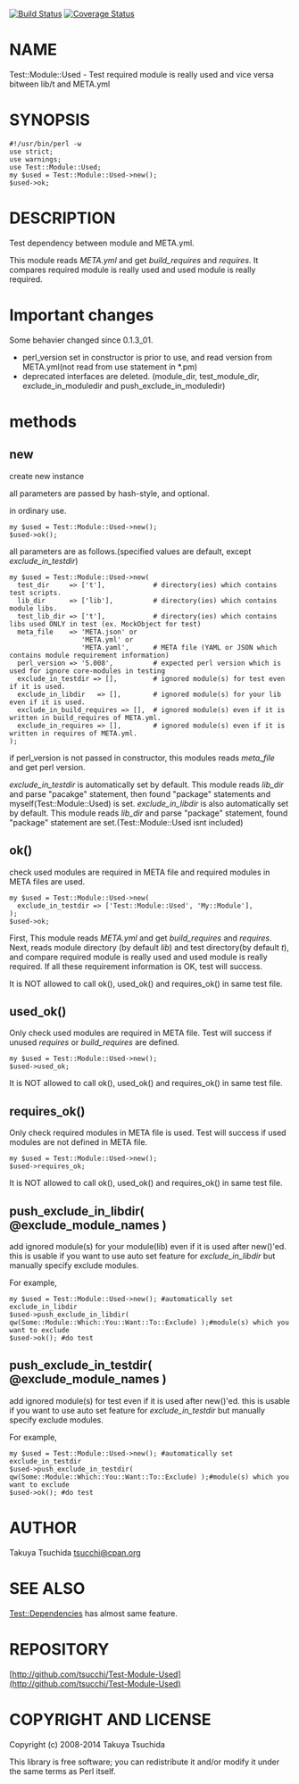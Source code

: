 [![Build Status](https://travis-ci.org/tsucchi/Test-Module-Used.svg?branch=master)](https://travis-ci.org/tsucchi/Test-Module-Used) [![Coverage Status](https://img.shields.io/coveralls/tsucchi/Test-Module-Used/master.svg)](https://coveralls.io/r/tsucchi/Test-Module-Used?branch=master)
# NAME

Test::Module::Used - Test required module is really used and vice versa bitween lib/t and META.yml

# SYNOPSIS

    #!/usr/bin/perl -w
    use strict;
    use warnings;
    use Test::Module::Used;
    my $used = Test::Module::Used->new();
    $used->ok;

# DESCRIPTION

Test dependency between module and META.yml.

This module reads _META.yml_ and get _build\_requires_ and _requires_. It compares required module is really used and used module is really required.

# Important changes

Some behavier changed since 0.1.3\_01.

- perl\_version set in constructor is prior to use, and read version from META.yml(not read from use statement in \*.pm)
- deprecated interfaces are deleted. (module\_dir, test\_module\_dir, exclude\_in\_moduledir and push\_exclude\_in\_moduledir)

# methods

## new

create new instance

all parameters are passed by hash-style, and optional.

in ordinary use.

    my $used = Test::Module::Used->new();
    $used->ok();

all parameters are as follows.(specified values are default, except _exclude\_in\_testdir_)

    my $used = Test::Module::Used->new(
      test_dir     => ['t'],            # directory(ies) which contains test scripts.
      lib_dir      => ['lib'],          # directory(ies) which contains module libs.
      test_lib_dir => ['t'],            # directory(ies) which contains libs used ONLY in test (ex. MockObject for test)
      meta_file    => 'META.json' or
                      'META.yml' or
                      'META.yaml',      # META file (YAML or JSON which contains module requirement information)
      perl_version => '5.008',          # expected perl version which is used for ignore core-modules in testing
      exclude_in_testdir => [],         # ignored module(s) for test even if it is used.
      exclude_in_libdir   => [],        # ignored module(s) for your lib even if it is used.
      exclude_in_build_requires => [],  # ignored module(s) even if it is written in build_requires of META.yml.
      exclude_in_requires => [],        # ignored module(s) even if it is written in requires of META.yml.
    );

if perl\_version is not passed in constructor, this modules reads _meta\_file_ and get perl version.

_exclude\_in\_testdir_ is automatically set by default. This module reads _lib\_dir_ and parse "pacakge" statement, then found "package" statements and myself(Test::Module::Used) is set.
_exclude\_in\_libdir_ is also automatically set by default. This module reads _lib\_dir_ and parse "package" statement, found "package" statement are set.(Test::Module::Used isnt included)

## ok()

check used modules are required in META file and required modules in META files are used.

    my $used = Test::Module::Used->new(
      exclude_in_testdir => ['Test::Module::Used', 'My::Module'],
    );
    $used->ok;

First, This module reads _META.yml_ and get _build\_requires_ and _requires_. Next, reads module directory (by default _lib_) and test directory(by default _t_), and compare required module is really used and used module is really required. If all these requirement information is OK, test will success.

It is NOT allowed to call ok(), used\_ok() and requires\_ok() in same test file.

## used\_ok()

Only check used modules are required in META file.
Test will success if unused _requires_ or _build\_requires_ are defined.

    my $used = Test::Module::Used->new();
    $used->used_ok;

It is NOT allowed to call ok(), used\_ok() and requires\_ok() in same test file.

## requires\_ok()

Only check required modules in META file is used.
Test will success if used modules are not defined in META file.

    my $used = Test::Module::Used->new();
    $used->requires_ok;

It is NOT allowed to call ok(), used\_ok() and requires\_ok() in same test file.

## push\_exclude\_in\_libdir( @exclude\_module\_names )

add ignored module(s) for your module(lib) even if it is used after new()'ed.
this is usable if you want to use auto set feature for _exclude\_in\_libdir_ but manually specify exclude modules.

For example,

    my $used = Test::Module::Used->new(); #automatically set exclude_in_libdir
    $used->push_exclude_in_libdir( qw(Some::Module::Which::You::Want::To::Exclude) );#module(s) which you want to exclude
    $used->ok(); #do test

## push\_exclude\_in\_testdir( @exclude\_module\_names )

add ignored module(s) for test even if it is used after new()'ed.
this is usable if you want to use auto set feature for _exclude\_in\_testdir_ but manually specify exclude modules.

For example,

    my $used = Test::Module::Used->new(); #automatically set exclude_in_testdir
    $used->push_exclude_in_testdir( qw(Some::Module::Which::You::Want::To::Exclude) );#module(s) which you want to exclude
    $used->ok(); #do test

# AUTHOR

Takuya Tsuchida <tsucchi@cpan.org>

# SEE ALSO

[Test::Dependencies](https://metacpan.org/pod/Test::Dependencies) has almost same feature.

# REPOSITORY

[http://github.com/tsucchi/Test-Module-Used](http://github.com/tsucchi/Test-Module-Used)

# COPYRIGHT AND LICENSE

Copyright (c) 2008-2014 Takuya Tsuchida

This library is free software; you can redistribute it and/or modify
it under the same terms as Perl itself.
